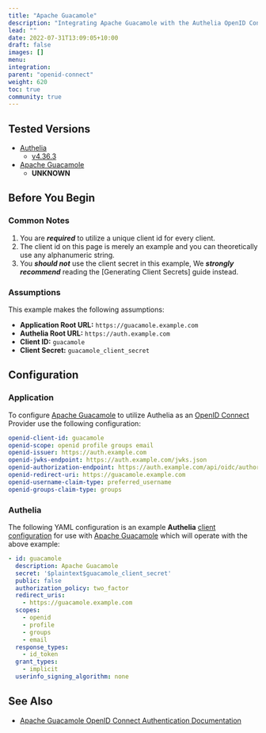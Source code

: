 ```yaml
---
title: "Apache Guacamole"
description: "Integrating Apache Guacamole with the Authelia OpenID Connect Provider."
lead: ""
date: 2022-07-31T13:09:05+10:00
draft: false
images: []
menu:
integration:
parent: "openid-connect"
weight: 620
toc: true
community: true
---
```


## Tested Versions

* [Authelia]
  * [v4.36.3](https://github.com/authelia/authelia/releases/tag/v4.36.2)
* [Apache Guacamole]
  * __UNKNOWN__

## Before You Begin

### Common Notes

1. You are *__required__* to utilize a unique client id for every client.
2. The client id on this page is merely an example and you can theoretically use any alphanumeric string.
3. You *__should not__* use the client secret in this example, We *__strongly recommend__* reading the
   [Generating Client Secrets] guide instead.

### Assumptions

This example makes the following assumptions:

* __Application Root URL:__ `https://guacamole.example.com`
* __Authelia Root URL:__ `https://auth.example.com`
* __Client ID:__ `guacamole`
* __Client Secret:__ `guacamole_client_secret`

## Configuration

### Application

To configure [Apache Guacamole] to utilize Authelia as an [OpenID Connect] Provider use the following configuration:

```yaml
openid-client-id: guacamole
openid-scope: openid profile groups email
openid-issuer: https://auth.example.com
openid-jwks-endpoint: https://auth.example.com/jwks.json
openid-authorization-endpoint: https://auth.example.com/api/oidc/authorization?state=1234abcedfdhf
openid-redirect-uri: https://guacamole.example.com
openid-username-claim-type: preferred_username
openid-groups-claim-type: groups
```

### Authelia

The following YAML configuration is an example __Authelia__
[client configuration](../../../configuration/identity-providers/open-id-connect.md#clients) for use with
[Apache Guacamole] which will operate with the above example:

```yaml
- id: guacamole
  description: Apache Guacamole
  secret: '$plaintext$guacamole_client_secret'
  public: false
  authorization_policy: two_factor
  redirect_uris:
    - https://guacamole.example.com
  scopes:
    - openid
    - profile
    - groups
    - email
  response_types:
    - id_token
  grant_types:
    - implicit
  userinfo_signing_algorithm: none
```

## See Also

* [Apache Guacamole OpenID Connect Authentication Documentation](https://guacamole.apache.org/doc/gug/openid-auth.html)

[Authelia]: https://www.authelia.com
[Apache Guacamole]: https://guacamole.apache.org/
[OpenID Connect]: ../../openid-connect/introduction.md




